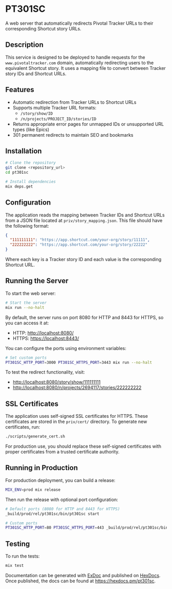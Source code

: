 # PT301SC

A web server that automatically redirects Pivotal Tracker URLs to their corresponding Shortcut story URLs.

## Description

This service is designed to be deployed to handle requests for the `www.pivotaltracker.com` domain, automatically redirecting users to the equivalent Shortcut story. It uses a mapping file to convert between Tracker story IDs and Shortcut URLs.

## Features

- Automatic redirection from Tracker URLs to Shortcut URLs
- Supports multiple Tracker URL formats:
  - `/story/show/ID`
  - `/n/projects/PROJECT_ID/stories/ID`
- Returns appropriate error pages for unmapped IDs or unsupported URL types (like Epics)
- 301 permanent redirects to maintain SEO and bookmarks

## Installation

```bash
# Clone the repository
git clone <repository_url>
cd pt301sc

# Install dependencies
mix deps.get
```

## Configuration

The application reads the mapping between Tracker IDs and Shortcut URLs from a JSON file located at `priv/story_mapping.json`. This file should have the following format:

```json
{
  "111111111": "https://app.shortcut.com/your-org/story/11111",
  "222222222": "https://app.shortcut.com/your-org/story/22222"
}
```

Where each key is a Tracker story ID and each value is the corresponding Shortcut URL.

## Running the Server

To start the web server:

```bash
# Start the server
mix run --no-halt
```

By default, the server runs on port 8080 for HTTP and 8443 for HTTPS, so you can access it at:
- HTTP: [http://localhost:8080/](http://localhost:8080/)
- HTTPS: [https://localhost:8443/](https://localhost:8443/)

You can configure the ports using environment variables:

```bash
# Set custom ports
PT301SC_HTTP_PORT=3000 PT301SC_HTTPS_PORT=3443 mix run --no-halt
```

To test the redirect functionality, visit:
- [http://localhost:8080/story/show/111111111](http://localhost:8080/story/show/111111111)
- [http://localhost:8080/n/projects/2694117/stories/222222222](http://localhost:8080/n/projects/2694117/stories/222222222)

## SSL Certificates

The application uses self-signed SSL certificates for HTTPS. These certificates are stored in the `priv/cert/` directory. To generate new certificates, run:

```bash
./scripts/generate_cert.sh
```

For production use, you should replace these self-signed certificates with proper certificates from a trusted certificate authority.

## Running in Production

For production deployment, you can build a release:

```bash
MIX_ENV=prod mix release
```

Then run the release with optional port configuration:

```bash
# Default ports (8080 for HTTP and 8443 for HTTPS)
_build/prod/rel/pt301sc/bin/pt301sc start

# Custom ports
PT301SC_HTTP_PORT=80 PT301SC_HTTPS_PORT=443 _build/prod/rel/pt301sc/bin/pt301sc start
```

## Testing

To run the tests:

```bash
mix test
```

Documentation can be generated with [ExDoc](https://github.com/elixir-lang/ex_doc)
and published on [HexDocs](https://hexdocs.pm). Once published, the docs can
be found at <https://hexdocs.pm/pt301sc>.

